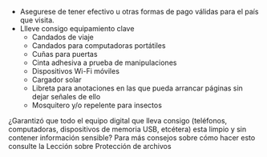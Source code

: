 [Title]: # (Equipamiento)
[Order]: # (5)

*   Asegurese de tener efectivo u otras formas de pago válidas para el país que visita.
*   Llleve consigo equipamiento clave
    *   Candados de viaje
    *   Candados para computadoras portátiles
    *   Cuñas para puertas
    *   Cinta adhesiva a prueba de manipulaciones
    *   Dispositivos Wi-Fi móviles
    *   Cargador solar
    *   Libreta para anotaciones en las que pueda arrancar páginas sin dejar señales de ello
    *   Mosquitero y/o repelente para insectos
    
¿Garantizó que todo el equipo digital que lleva consigo (teléfonos, computadoras, dispositivos de memoria USB, etcétera) esta limpio y sin contener información sensible? Para más consejos sobre cómo hacer esto consulte la Lección sobre Protección de archivos
